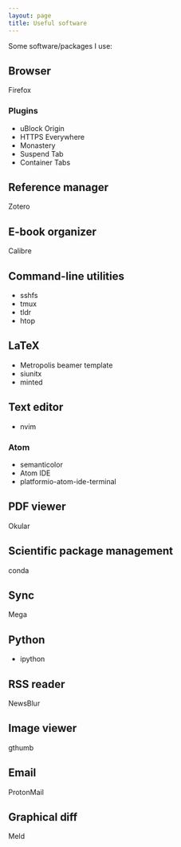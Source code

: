 ```yaml
---
layout: page
title: Useful software
---
```


Some software/packages I use:

## Browser

Firefox

### Plugins
* uBlock Origin
* HTTPS Everywhere
* Monastery
* Suspend Tab
* Container Tabs

## Reference manager

Zotero

## E-book organizer

Calibre

## Command-line utilities

* sshfs
* tmux
* tldr
* htop

## LaTeX

* Metropolis beamer template
* siunitx
* minted

## Text editor

* nvim

### Atom
* semanticolor
* Atom IDE
* platformio-atom-ide-terminal

## PDF viewer

Okular

## Scientific package management

conda

## Sync

Mega

## Python

* ipython

## RSS reader

NewsBlur

## Image viewer

gthumb

## Email

ProtonMail

## Graphical diff

Meld
